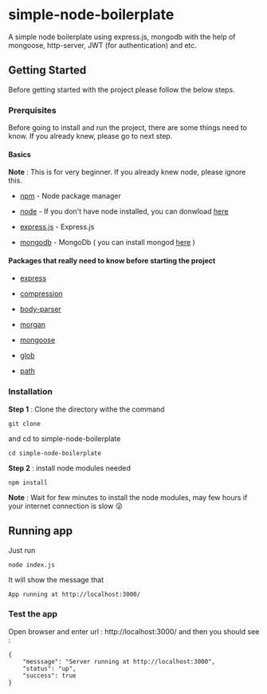 # **simple-node-boilerplate**
A simple node boilerplate using express.js, mongodb with the help of mongoose, http-server, JWT (for authentication) and etc.

## **Getting Started**
Before getting started with the project please follow the below steps.

### **Prerquisites**
Before going to install and run the project, there are some things need to know. If you already knew, please go to next step.

#### **Basics**
**Note** : This is for very beginner. If you already knew node, please ignore this.

* [npm](https://www.npmjs.com/) - Node package manager

* [node](https://nodejs.org/en/) - If you don't have node installed, you can donwload [here](https://nodejs.org/en/)

* [express.js](https://expressjs.com/) - Express.js

* [mongodb](https://www.mongodb.com/) - MongoDb ( you can install mongod [here](https://docs.mongodb.com/manual/installation/) )

#### **Packages that really need to know before starting the project**

* [express](https://github.com/expressjs/express)

* [compression](https://github.com/expressjs/compression)

* [body-parser](https://github.com/expressjs/body-parser)

* [morgan](https://github.com/expressjs/morgan)

* [mongoose](https://github.com/Automattic/mongoose)

* [glob](https://github.com/isaacs/node-glob)

* [path](https://github.com/jinder/path)

### **Installation**
**Step 1** : Clone the directory withe the command
```
git clone 
```
and cd to simple-node-boilerplate
```
cd simple-node-boilerplate
```

**Step 2** : install node modules needed
```
npm install
```
**Note** : Wait for few minutes to install the node modules, may few hours if your internet connection is slow :stuck_out_tongue_winking_eye:

## **Running app**
Just run
```
node index.js
```
It will show the message that

```
App running at http://localhost:3000/
```
### **Test the app**
Open browser and enter url : http://localhost:3000/ and then you should see :
```
{
    "messsage": "Server running at http://localhost:3000",
    "status": "up",
    "success": true
}
```
